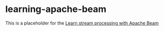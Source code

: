 # learning-apache-beam

This is a placeholder for the [Learn stream processing with Apache Beam]([https://www.safaribooksonline.com/learning-paths/learning-path-apache/9781491995228/9781491976166-video301620](https://www.safaribooksonline.com/learning-paths/learning-path-apache/9781491995228/9781491976166-video301620))